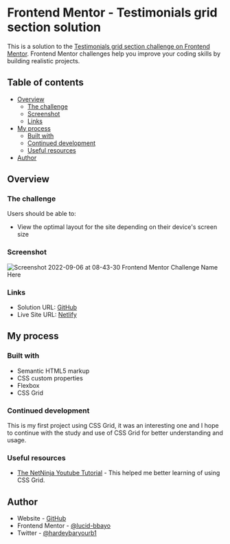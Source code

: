 # Frontend Mentor - Testimonials grid section solution

This is a solution to the [Testimonials grid section challenge on Frontend Mentor](https://www.frontendmentor.io/challenges/testimonials-grid-section-Nnw6J7Un7). Frontend Mentor challenges help you improve your coding skills by building realistic projects. 

## Table of contents

- [Overview](#overview)
  - [The challenge](#the-challenge)
  - [Screenshot](#screenshot)
  - [Links](#links)
- [My process](#my-process)
  - [Built with](#built-with)
  - [Continued development](#continued-development)
  - [Useful resources](#useful-resources)
- [Author](#author)

## Overview

### The challenge

Users should be able to:

- View the optimal layout for the site depending on their device's screen size

### Screenshot

![Screenshot 2022-09-06 at 08-43-30 Frontend Mentor  Challenge Name Here](https://user-images.githubusercontent.com/106781345/188581704-95c61b44-5421-4e81-ad20-39b1045fe8a9.png)

### Links

- Solution URL: [GitHub](https://www.github.com/lucid-bbayo/testimonial-grid-section)
- Live Site URL: [Netlify](https://lucidtestimonial.netlify.com)

## My process

### Built with

- Semantic HTML5 markup
- CSS custom properties
- Flexbox
- CSS Grid

### Continued development

This is my first project using CSS Grid, it was an interesting one and I hope to continue with the study and use of CSS Grid for better understanding and usage.

### Useful resources

- [The NetNinja Youtube Tutorial](https://www.youtube.com/TheNetNinja) - This helped me better learning of using CSS Grid.

## Author

- Website - [GitHub](https://www.github.com/lucid-bbayo/testimonial-grid-section)
- Frontend Mentor - [@lucid-bbayo](https://www.frontendmentor.io/profile/lucid-bbayo)
- Twitter - [@hardeybaryourb1](https://www.twitter.com/hardeybaryourb1)
